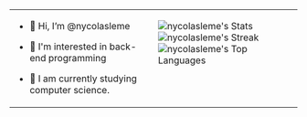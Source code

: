 <table border="0px">
  <tr>
    <td valign="top" width="50%">
      
- 👋 Hi, I’m @nycolasleme 
- 👀 I'm interested in back-end programming
- 🌱 I am currently studying computer science.   

    </td>
    <td valign="top" width="50%">

  ![nycolasleme's Stats](https://github-readme-stats.vercel.app/api?username=nycolasleme&theme=dark&show_icons=true&hide_border=false&count_private=true)  
  ![nycolasleme's Streak](https://github-readme-streak-stats.herokuapp.com/?user=nycolasleme&theme=dark&hide_border=false)  
  ![nycolasleme's Top Languages](https://github-readme-stats.vercel.app/api/top-langs/?username=nycolasleme&theme=dark&show_icons=true&hide_border=false&layout=compact)  

    </td>
  </tr>
</table>

<picture>
  <source media="(prefers-color-scheme: dark)" srcset="https://raw.githubusercontent.com/nycolasleme/nycolasleme/output/github-contribution-grid-snake-dark.svg">
  <source media="(prefers-color-scheme: light)" srcset="https://raw.githubusercontent.com/nycolasleme/nycolasleme/output/github-contribution-grid-snake.svg">
</picture>

